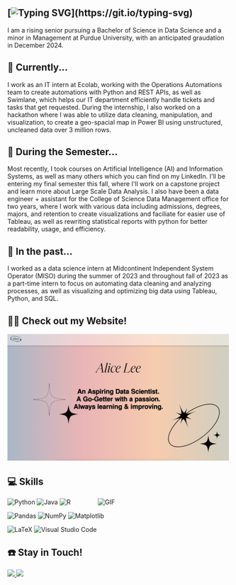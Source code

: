 ## [![Typing SVG](https://readme-typing-svg.demolab.com?font=Fira+Code&size=29&duration=4996&pause=1000&color=B687F7&center=true&vCenter=true&width=470&height=44&lines=Hi%2C+I'm+Alice+Lee%2C+Welcome!)](https://git.io/typing-svg)


I am a rising senior pursuing a Bachelor of Science in Data Science and a minor in Management at Purdue University, with an anticipated graudation in December 2024.  

## 📆 Currently...
I work as an IT intern at Ecolab, working with the Operations Automations team to create automations with Python and REST APIs, as well as Swimlane, which helps our IT department efficiently handle tickets and tasks that get requested. During the internship, I also worked on a hackathon where I was able to utilize data cleaning, manipulation, and visualization, to create a geo-spacial map in Power BI using unstructured, uncleaned data over 3 million rows.

## 📝 During the Semester...
Most recently, I took courses on Artificial Intelligence (AI) and Information Systems, as well as many others which you can find on my LinkedIn. I'll be entering my final semester this fall, where I'll work on a capstone project and learn more about Large Scale Data Analysis. I also have been a data engineer + assistant for the College of Science Data Management office for two years, where I work with various data including admissions, degrees, majors, and retention to create visualizations and faciliate for easier use of Tableau, as well as rewriting statistical reports with python for better readability, usage, and efficiency.

## 📁 In the past...
I worked as a data science intern at Midcontinent Independent System Operator (MISO) during the summer of 2023 and throughout fall of 2023 as a part-time intern to focus on automating data cleaning and analyzing processes, as well as visualizing and optimizing big data using Tableau, Python, and SQL.


## 👩‍💻 Check out my Website!
[<img src="Website.png" width="500">](https://www.alicehlee.com)

## :computer: Skills 
<img align= "right" alt="GIF" src="https://github.com/alicehaemi/alicehaemi/assets/88690930/7ac56a3d-3e27-44e1-b285-617286740296" width="300" />

![Python](https://img.shields.io/badge/python-3670A0?style=for-the-badge&logo=python&logoColor=ffdd54)
![Java](https://img.shields.io/badge/java-%23ED8B00.svg?style=for-the-badge&logo=openjdk&logoColor=white)
![R](https://img.shields.io/badge/r-%23276DC3.svg?style=for-the-badge&logo=r&logoColor=white)  

![Pandas](https://img.shields.io/badge/pandas-%23150458.svg?style=for-the-badge&logo=pandas&logoColor=white)
![NumPy](https://img.shields.io/badge/numpy-%23013243.svg?style=for-the-badge&logo=numpy&logoColor=white)
![Matplotlib](https://img.shields.io/badge/Matplotlib-%23ffffff.svg?style=for-the-badge&logo=Matplotlib&logoColor=black)  

![LaTeX](https://img.shields.io/badge/latex-%23008080.svg?style=for-the-badge&logo=latex&logoColor=white)
![Visual Studio Code](https://img.shields.io/badge/Visual%20Studio%20Code-0078d7.svg?style=for-the-badge&logo=visual-studio-code&logoColor=white)

## :phone: Stay in Touch!

<a href="https://www.linkedin.com/in/haemi-lee/">
<img src="https://img.shields.io/badge/linkedin-%230077B5.svg?&style=for-the-badge&logo=linkedin&logoColor=white" height=25>  
</a> 

<a href="mailto: alicehaemilee@gmail.com"> 
<img src="https://img.shields.io/badge/Gmail-D14836?style=for-the-badge&logo=gmail&logoColor=white" height=25>
</a>
